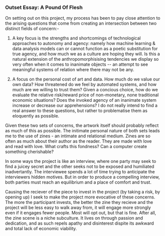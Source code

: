 ### Outset Essay: A Pound Of Flesh
On setting out on this project, my process has been to pay close attention to the arising questions that come from creating an intersection between two distinct fields of concern:-<br />

1. A key focus is the strengths and shortcomings of technological approaches to autonomy and agency: namely how machine learning & data analysis models can or cannot function as a poetic substitution for true agency, and how much we as a culture are hoping they will. Is this a natural extension of the anthropomorphisising tendencies we display so very often when it comes to inanimate objects -- an attempt to see meaningful systems of relation where there may not be any.<br />

2. A focus on the personal cost of art and data. How much do we value our own data? How threatened do we feel by automated systems, and how much are we willing to trust them? Given a concious choice, how do we evaluate the relative risk/reward price of non-monetary, none traditional economic situations? Does the invoked agency of an inanimate system increase or decrease our apprehensions? I do not really intend to find a real answer to these questions, but rather to problematise them as eloquently as possible.<br />

Given these two sets of concerns, the artwork itself should probably reflect as much of this as possible. The initimate personal nature of both sets leads me to the use of zines - an intimate and relational medium. Zines are so often as much about their author as the reader. They are made with love and read with love. What crafts this fondness? Can a computer create something cherishable?<br />

In some ways the project is like an interview, where one party may seek to find a juicey secret and the other seeks not to be exposed and humiliated inadvertantly. The interviewee spends a lot of time trying to anticipate the interviewers hidden motives. But in order to produce a compelling interview, both parties must reach an equilibrium and a place of comfort and trust.<br />

Causing the reciever of the piece to invest in the project (by taking a risk, by opening up) I seek to make the project more evocative of these concerns. The more the participant invests, the better the zine they recieve and the project will be less easy to walk away from, it will engage more strongly even if it engages fewer people. Most will opt out, but that is fine. After all, the zine scene is a niche subculture. It lives on through passion and dedication, and as such repels apathy and disinterest dispite its awkward and total lack of economic viability.<br />
